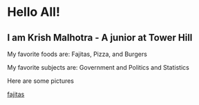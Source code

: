 # Hello All! 

## I am Krish Malhotra - A junior at Tower Hill

My favorite foods are: Fajitas, Pizza, and Burgers

My favorite subjects are: Government and Politics and Statistics

<p> Here are some pictures </p>

[fajitas](https://smartlittlecookie.net/wp-content/uploads/2019/07/Chicken-Fajitas-Smart-Little-Cookie-4.jpg)
